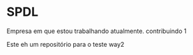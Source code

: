 # SPDL
Empresa em que estou trabalhando atualmente.
contribuindo 1


Este eh um repositório para o teste way2
